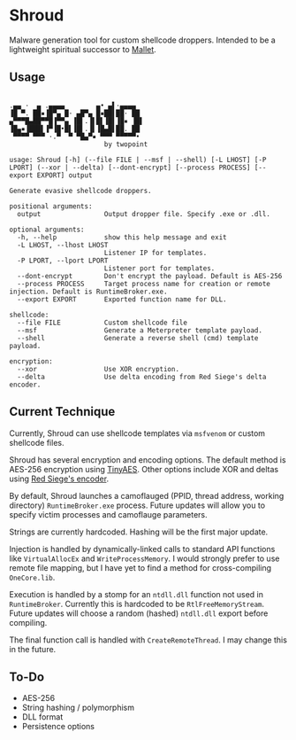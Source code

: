 # Shroud
Malware generation tool for custom shellcode droppers. Intended to be a lightweight spiritual successor to [Mallet](https://github.com/Jake123otte1/Mallet).

## Usage

```

.▄▄ ·  ▄ .▄▄▄▄        ▄• ▄▌·▄▄▄▄  
▐█ ▀. ██▪▐█▀▄ █· ▄█▀▄ █▪██▌██· ██ 
▄▀▀▀█▄██▀▀█▐▀▀▄ ▐█▌.▐▌█▌▐█▌▐█▪ ▐█▌
▐█▄▪▐███▌▐▀▐█•█▌▐█▌.▐▌▐█▄█▌██. ██ 
 ▀▀▀▀ ▀▀▀ ·.▀  ▀ ▀█▄▀▪ ▀▀▀ ▀▀▀▀▀•                                                                                          
                        by twopoint
                                  
usage: Shroud [-h] (--file FILE | --msf | --shell) [-L LHOST] [-P LPORT] (--xor | --delta) [--dont-encrypt] [--process PROCESS] [--export EXPORT] output

Generate evasive shellcode droppers.

positional arguments:
  output                Output dropper file. Specify .exe or .dll.

optional arguments:
  -h, --help            show this help message and exit
  -L LHOST, --lhost LHOST
                        Listener IP for templates.
  -P LPORT, --lport LPORT
                        Listener port for templates.
  --dont-encrypt        Don't encrypt the payload. Default is AES-256
  --process PROCESS     Target process name for creation or remote injection. Default is RuntimeBroker.exe.
  --export EXPORT       Exported function name for DLL.

shellcode:
  --file FILE           Custom shellcode file
  --msf                 Generate a Meterpreter template payload.
  --shell               Generate a reverse shell (cmd) template payload.

encryption:
  --xor                 Use XOR encryption.
  --delta               Use delta encoding from Red Siege's delta encoder.
```

## Current Technique
Currently, Shroud can use shellcode templates via `msfvenom` or custom shellcode files.

Shroud has several encryption and encoding options. The default method is AES-256 encryption using [TinyAES](https://github.com/kokke/tiny-AES-c). Other options include XOR and deltas using [Red Siege's encoder](https://github.com/RedSiege/Delta-Encoder).

By default, Shroud launches a camoflauged (PPID, thread address, working directory) `RuntimeBroker.exe` process. Future updates will allow you to specify victim processes and camoflauge parameters. 

Strings are currently hardcoded. Hashing will be the first major update.

Injection is handled by dynamically-linked calls to standard API functions like `VirtualAllocEx` and `WriteProcessMemory`. I would strongly prefer to use remote file mapping, but I have yet to find a method for cross-compiling `OneCore.lib`. 

Execution is handled by a stomp for an `ntdll.dll` function not used in `RuntimeBroker`. Currently this is hardcoded to be `RtlFreeMemoryStream`. Future updates will choose a random (hashed) `ntdll.dll` export before compiling.

The final function call is handled with `CreateRemoteThread`. I may change this in the future.

## To-Do
- AES-256
- String hashing / polymorphism
- DLL format
- Persistence options
